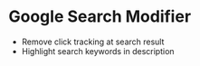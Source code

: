 # Google Search Modifier

* Remove click tracking at search result
* Highlight search keywords in description
